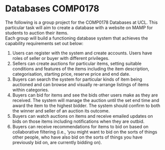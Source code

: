 # Databases COMP0178

The following is a group project for the COMP0178 Databases at UCL. This particular task will aim to create a database with a website on MAMP for students to auction their items.\
Each group will build a functioning database system that achieves the capability requirements set out below:
1. Users can register with the system and create accounts. Users have roles of seller or buyer with different privileges.
2. Sellers can create auctions for particular items, setting suitable conditions and features of the items including the item description, categorisation, starting price, reserve price and end date.
3. Buyers can search the system for particular kinds of item being auctioned and can browse and visually re-arrange listings of items within categories.   
4. Buyers can bid for items and see the bids other users make as they are received. The system will manage the auction until the set end time and award the item to the highest bidder. The system should confirm to both the winner and seller of an auction its outcome. 
5. Buyers can watch auctions on items and receive emailed updates on bids on those items including notifications when they are outbid.  
6. Buyers can receive recommendations for items to bid on based on collaborative filtering (i.e., ‘you might want to bid on the sorts of things other people, who have also bid on the sorts of things you have previously bid on, are currently bidding on).  
